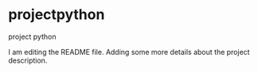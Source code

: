 # projectpython
project python

I am editing the README file. Adding some more details about the project description.

